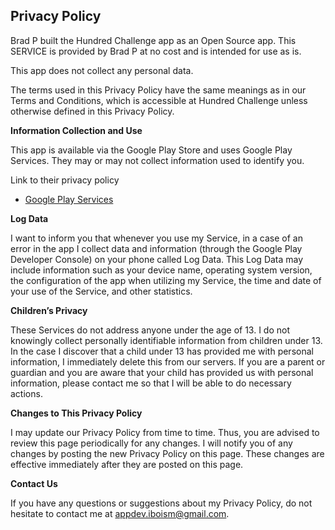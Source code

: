 ## Privacy Policy

Brad P built the Hundred Challenge app as an Open Source app. This SERVICE is provided by Brad P at no cost and is intended for use as is.

This app does not collect any personal data.

The terms used in this Privacy Policy have the same meanings as in our Terms and Conditions, which is accessible at Hundred Challenge unless otherwise defined in this Privacy Policy.

**Information Collection and Use**

This app is available via the Google Play Store and uses Google Play Services. They may or may not collect information used to identify you.

Link to their privacy policy

*   [Google Play Services](https://www.google.com/policies/privacy/)

**Log Data**

I want to inform you that whenever you use my Service, in a case of an error in the app I collect data and information (through the Google Play Developer Console) on your phone called Log Data. This Log Data may include information such as your device name, operating system version, the configuration of the app when utilizing my Service, the time and date of your use of the Service, and other statistics.

**Children’s Privacy**

These Services do not address anyone under the age of 13. I do not knowingly collect personally identifiable information from children under 13\. In the case I discover that a child under 13 has provided me with personal information, I immediately delete this from our servers. If you are a parent or guardian and you are aware that your child has provided us with personal information, please contact me so that I will be able to do necessary actions.

**Changes to This Privacy Policy**

I may update our Privacy Policy from time to time. Thus, you are advised to review this page periodically for any changes. I will notify you of any changes by posting the new Privacy Policy on this page. These changes are effective immediately after they are posted on this page.

**Contact Us**

If you have any questions or suggestions about my Privacy Policy, do not hesitate to contact me at appdev.iboism@gmail.com.
